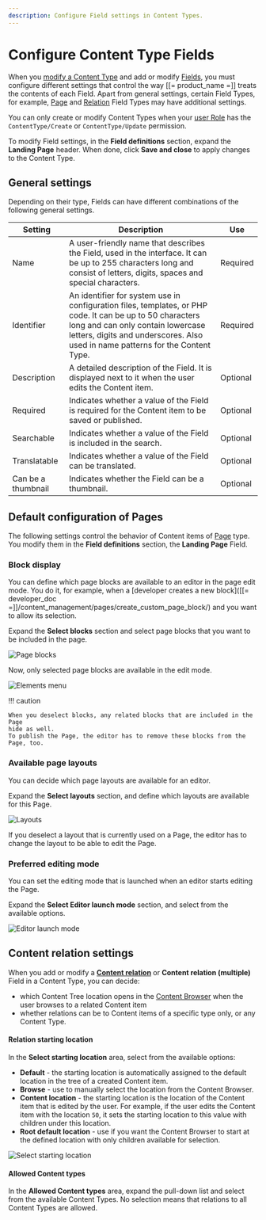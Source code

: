 ```yaml
---
description: Configure Field settings in Content Types.
---
```


# Configure Content Type Fields

When you [modify a Content Type](create_edit_content_types.md) and add or modify [Fields](content_model.md#fields-and-field-types), 
you must configure different settings that control the way [[= product_name =]] 
treats the contents of each Field. Apart from general settings, certain Field Types, for example, [Page](#default-configuration-of-pages) and [Relation](#content-relation-settings) Field Types may have additional settings.

You can only create or modify Content Types when your [user Role](../permission_management/work_with_permissions.md) has the `ContentType/Create` or `ContentType/Update` permission.

To modify Field settings, in the **Field definitions** section, expand the **Landing Page** header. 
When done, click **Save and close** to apply changes to the Content Type.

## General settings

Depending on their type, Fields can have different combinations of the following 
general settings. 

|Setting|Description|Use|
--------|-----------|---|
|Name|A user-friendly name that describes the Field, used in the interface. It can be up to 255 characters long and consist of letters, digits, spaces and special characters.|Required|
|Identifier|An identifier for system use in configuration files, templates, or PHP code. It can be up to 50 characters long and can only contain lowercase letters, digits and underscores. Also used in name patterns for the Content Type.|Required|
|Description|A detailed description of the Field. It is displayed next to it when the user edits the Content item.|Optional|
|Required|Indicates whether a value of the Field is required for the Content item to be saved or published.|Optional|
|Searchable|Indicates whether a value of the Field is included in the search.|Optional|
|Translatable|Indicates whether a value of the Field can be translated.|Optional|
|Can be a thumbnail|Indicates whether the Field can be a thumbnail.|Optional|

## Default configuration of Pages

The following settings control the behavior of Content items of [Page](../content_management/create_edit_pages.md) type. 
You modify them in the **Field definitions** section, the **Landing Page** Field.

### Block display

You can define which page blocks are available to an editor in the page edit mode.
You do it, for example, when a [developer creates a new block]([[= developer_doc =]]/content_management/pages/create_custom_page_block/) and you want to allow its selection.

Expand the **Select blocks** section and select page blocks that you want to be included in the page.

![Page blocks](img/select_page_blocks.png "Select page blocks")

Now, only selected page blocks are available in the edit mode.

![Elements menu](img/page_blocks_toolbar.png "Elements menu")

!!! caution

    When you deselect blocks, any related blocks that are included in the Page 
    hide as well. 
    To publish the Page, the editor has to remove these blocks from the Page, too.

### Available page layouts

You can decide which page layouts are available for an editor.

Expand the **Select layouts** section, and define which layouts are available 
for this Page.

![Layouts](img/select_layouts.png "Layouts")

If you deselect a layout that is currently used on a Page, the editor has to change 
the layout to be able to edit the Page.

### Preferred editing mode

You can set the editing mode that is launched when an editor starts editing the Page.

Expand the **Select Editor launch mode** section, and select from the available options.

![Editor launch mode](img/select_editor_mode.png "Select Editor launch mode")

## Content relation settings

When you add or modify a **[Content relation](create_edit_content_items.md#relation_field)** or **Content relation (multiple)** 
Field in a Content Type, you can decide:

- which Content Tree location opens in the 
[Content Browser](content_model.md#content-browser) when the user browses to a related 
Content item 
- whether relations can be to Content items of a specific type only, or any Content Type.

#### Relation starting location

In the **Select starting location** area, select from the available options:

- **Default** - the starting location is automatically assigned to the default location in the tree of a created Content item.
- **Browse** - use to manually select the location from the Content Browser.
- **Content location** - the starting location is the location of the Content item that is edited by the user. For example, if the user edits the Content item with the location `50`, it sets the starting location to this value with children under this location.
- **Root default location** - use if you want the Content Browser to start at the defined location with only children available for selection.

![Select starting location](img/select_start_location.png "Selecting a starting location")

#### Allowed Content types

In the **Allowed Content types** area, expand the pull-down list and select from the available Content Types.
No selection means that relations to all Content Types are allowed.
